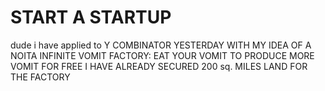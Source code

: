 # START A STARTUP

dude i have applied to Y COMBINATOR YESTERDAY WITH MY IDEA OF A NOITA INFINITE VOMIT FACTORY: EAT YOUR VOMIT TO PRODUCE MORE VOMIT FOR FREE I HAVE ALREADY SECURED 200 sq. MILES LAND FOR THE FACTORY

